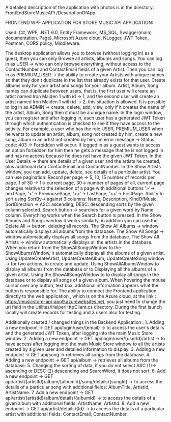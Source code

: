 A detailed description of the application with photos is in the directory: FrontEndStoreMusicAPI
/DescriptionOfApp.

FRONTEND WPF APPLICATION FOR STORE MUSIC API APPLICATION:

Used: C#, WPF, .NET 6.0, Entity Framework, MS_SQL, Swagger(main) documentation.
Page), Microsoft Azure cloud, NLogger, JWT Token, Postman, CORS policy, Middleware.

The desktop application allows you to browse (without logging in) as a guest, then you can only
Browse all artists, albums and songs. You can log in as USER -> who can only browse everything, 
without access to the ContactNumber and ContactEmail fields of a given Artist. Then you can log in 
as PREMIUM_USER -> the ability to create your Artists with unique names so that they don't 
duplicate in the list that already exists for that user.
Create albums only for your artist and songs for your album. Artist, Album, Song names can 
duplicate between users, that is, the first user will create an artist named Iron Maiden 1 with id -> 1, 
and the second user will create an artist named Iron Maiden 1 with id -> 2, this situation is allowed. 
It is possible to log in as ADMIN -> create, delete, add, view, only if it creates the name of the artist, 
Album, Song then it must be a unique name. In the login window, you can register and after logging 
in, each user has a generated JWT Token through which authentication is checked to see if they 
have access to the activity. For example, a user who has the role USER, PREMIUM_USER when he 
wants to update an artist, album, song not created by him, create a new song, album in an artist not 
created by him, an error message -> Status code: 403 -> Forbidden will occur. If logged in as a guest 
wants to access an option forbidden for him then he gets a message that he is not
logged in and has no access because he does not have the given JWT Token.
In the User Details -> there are details of a given user and the artists he created, plus additional data 
ContactEmail and ContactNumber.
In the Show Artists window, you can add, update, delete, see details of a particular artist. You can use 
pagination: Record per page -> 5, 10, 15 number of records per page. 1 of 30 -> 1-> current page, 30-> 
number of pages of all, current page changes relative to the selection of a page with additional 
buttons '>'-> nextPage, '<'-> PreviousePage, '>>'-> LastPage, '<<'-> FirstPage. Ability to sort using 
SortBy-> against 3 columns: Name, Description, KindOfMusic, SortDirection -> ASC: ascending, DESC: 
descending sorts by the given column selected. Search button -> searches for a given word by Name 
column. Everything works when the Search button is pressed.
In the Show Albums and Songs window it works similarly, in addition you can use the Delete All -> 
button.
deleting all records. The Show All Albums -> window automatically displays all albums from the 
database. The Show All Songs -> window automatically displays all songs from the database. The 
Show All Artists -> window automatically displays all the artists in the database. When you return 
from the ShowAllSongsWindow to the ShowAlbumsWindow, it
automatically display all the albums of a given artist. Using UpdateCreateArtist, UpdateCreateAlbum, 
UpdateCreateSong window -> for two actions, to create and update. Using ShowAllAlbumsWindow 
to display all albums from the database or to
Displaying all the albums of a given artist. Using the ShowAllSongsWindow to
to display all songs in the database or to display all songs of a given
album.
When hovering the mouse cursor over any button, text box, additional information appears what 
the button is responsible for. The ability to connect the Frontend application directly to the web 
application , which is on the Azure cloud, at the link : https://musicstore-api-app9.azurewebsites.net, you just need to change the uri field in the 
Utilites/HelperHttpClient.cs directory. During the first launch locally will create records for testing 
and 3 users also for testing.

Additionally created / changed things in the Backend Application :
    1. Adding a new endpoint -> GET api/login/user/{email} -> to access the user's details and the generated JWT Token, after logging into the main Music Store window.
    2. Adding a new endpoint -> GET api/login/user/{userId}/artist -> to have access after logging into the main Music Store window to all the artists created by a given user and detailed information to display.
    3. Adding a new endpoint -> GET api/song -> retrieves all songs from the database.
    4. Adding a new endpoint -> GET api/album -> retrieves all albums from the database.
    5. Changing the sorting of data, if you do not select ASC (1)-> ascending or DESC (2) descending and SearchWord, it does not sort.
    6. Add a new endpoint -> GET api/artist/{artistId}/album/{albumId}/song/details/{songId} -> to access the details of a particular song with additional fields: AlbumTitle, ArtistId, ArtistName.
    7. Add a new endpoint -> GET api/artist/{artistId}/album/details/{albumId} -> to access the details of a given album with additional fields: ArtistName, ArtistId.
    8. Add a new endpoint -> GET api/artist/details/{Id} -> to access the details of a particular artist with additional fields: ContactEmail, ContactNumber.
